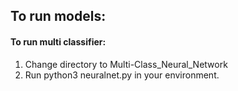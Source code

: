 
## To run models:

#### To run multi classifier:
1. Change directory to Multi-Class_Neural_Network
2. Run python3 neuralnet.py in your environment.
